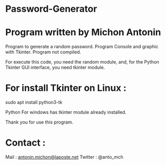 # Password-Generator
# Program written by Michon Antonin
Program to generate a random password. Program Console and graphic with Tkinter. Program not compiled.

For execute this code, you need the random module, and, for the Python Tkinter GUI interface, you need tkinter module.

# For install Tkinter on Linux :

sudo apt install python3-tk

Python For windows has tkinter module already installed.

Thank you for use this program.

# Contact :

Mail : antonin.michon@laposte.net
Twitter : @anto_mch
